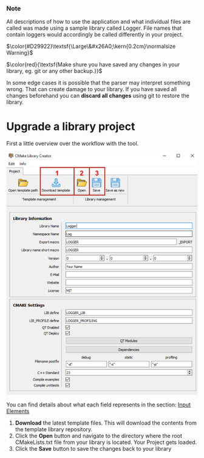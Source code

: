 ### Note
All descriptions of how to use the application and what individual files are called was made using a sample library called Logger.
File names that contain loggers would accordingly be called differently in your project.

$\color{#D29922}\textsf{\Large\&#x26A0;\kern{0.2cm}\normalsize Warning}$ 

$\color{red}{\textsf{Make shure you have saved any changes in your library, eg. git or any other backup.}}$


In some edge cases it is possible that the parser may interpret something wrong.
That can create damage to your library. If you have saved all changes beforehand you can **discard all changes** using git to restore the library.

# Upgrade a library project
First a little overview over the workflow with the tool.

<img src="UI_3.png" alt="Overview" width="600"/>
   
You can find details about what each field represents in the section: [Input Elements](InputElements.md) 

1. **Download** the latest template files. This will download the contents from the template library repository.
2. Click the **Open** button and navigate to the directory where the root CMakeLists.txt file from your library is located.
   Your Project gets loaded.
3. Click the **Save** button to save the changes back to your library
